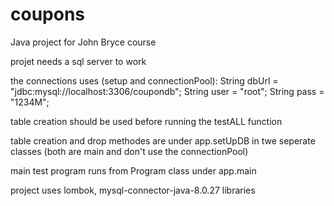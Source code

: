 # coupons
Java project for John Bryce course

projet needs a sql server to work

the connections uses (setup and connectionPool):
	String dbUrl = "jdbc:mysql://localhost:3306/coupondb";
		String user = "root";
		String pass = "1234M";

table creation should be used before running the testALL function

table creation and drop methodes are under app.setUpDB in twe seperate classes (both are main and don't use the connectionPool)

main test program runs from Program class under app.main

project uses lombok, mysql-connector-java-8.0.27 libraries
